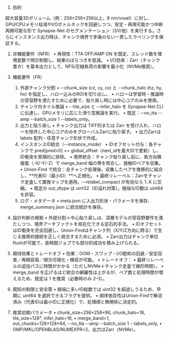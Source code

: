 1) 目的

超大容量3Dボリューム（例：256×256×256以上、8 nm/voxel）に対し、GPU/CPUメモリ枯渇やI/Oボトルネックを回避しつつ、安定・再現可能かつ中断再開可能な形で Synapse-Net のセグメンテーション（SV/他）を実行する。さらにインスタンス出力時は、チャンク境界で矛盾のない一貫したラベリングを保証する。

2) 非機能要件（NFR）
	•	再現性：TTA OFF/AMP ON を既定、スレッド数を環境変数で明示制御し、結果のばらつきを低減。
	•	I/O効率：Zarr（チャンク書き）を基本出力として、NFS/圧縮負荷の影響を最小化（NVMe推奨）。

3) 機能要件（FR）
	1.	外部チャンク分割
	•	--chunk_size (cz, cy, cx) と --chunk_halo (hz, hy, hx) を指定し、ハロー込みのROIを切り出し。
	•	ハローは学習時・推論時の受容野を満たすために必要で、貼り戻し時には中心コアのみを使用。
	2.	チャンク内タイル推論
	•	--tile_size と --infer_halo を Synapse-Net CLI に伝達し、GPUメモリに応じた滑り窓推論を実行。
	•	既定：--no_tta --amp --batch_size 1 --labels_only。
	3.	出力と貼り戻し
	•	チャンク出力は TIFF列または Zarr を受け入れ、ハローを除外した中心コアのみをグローバルZarrに貼り戻す。
	•	出力Zarrは labels 配列・任意チャンク形状で作成。
	4.	インスタンスID統合（--instance_mode）
	•	IDオフセット付与：各チャンクで pred[pred>0] += global_offset（next_idを最大IDで更新）し、ID衝突を原理的に排除。
	•	境界統合：チャンク貼り戻し前に、負方向隣接面（-X/-Y/-Z）で merge_band 幅の帯を照合し、接触IDペアを収集。
	•	Union-Find で統合：全チャンク処理後、収集したペアを推移的に結合し、**代表ID（最小ID）**へ正規化。
	•	最終リレーベル：Zarrをチャンク走査して置換マップを適用。--relabel_compact が有効なら 1..K に圧縮。
	•	既定の out_dtype は uint32（ID溢れ対策）。極端なID数は uint64 を許容。
	6.	ログ・メタデータ
	•	meta.json に入出力形状・パラメータを保存、merge_summary.json に統合統計を保存。

4) 設計判断の根拠
	•	外部分割＋中心貼り戻しは、深層モデルの受容野要件を満たしつつ、境界アーチファクトを局在化できる定石的手法。
	•	IDオフセットはID衝突を完全回避し、Union-Findはチャンク列（X/Y/Z方向に跨る）で生じる推移的接続を正しく統合するために必須。
	•	Zarr出力はチャンク単位flushが可能で、長時間ジョブでも部分的成功を積み上げられる。

5) 期待効果とトレードオフ
	•	効果：OOM・スワップ・I/O飽和の回避／安定収束／再開容易／順次可視化・検収が可能。
	•	トレードオフ：
	•	最終リレーベルの追加パスに時間がかかる（ただしNVMe＋チャンク走査で線形時間）。
	•	merge_band を広げるほど統合の網羅性は上がるが、ペア数と処理時間が増えるため、既定は 1 を推奨（必要時のみ 2–3）。

6) 既知の制限と安全策
	•	極端に多いID総数では uint32 を超過しうるため、早期に uint64 を選択できるフラグを提供。
	•	順序依存性はUnion-Findで解消済み（代表IDは最小IDに正規化）で、処理順と無関係に決定的。

7) 推奨初期パラメータ
	•	chunk_size=256×256×96, chunk_halo=16, tile_size=128³, infer_halo=16,
	•	merge_band=1, out_chunks=128×128×64, --no_tta --amp --batch_size 1 --labels_only,
	•	OMP/MKL/OPENBLAS/NUMEXPR=2、出力はZarr（NVMe）。
